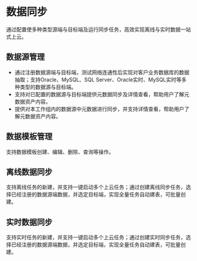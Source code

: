 # 数据同步

通过配置使多种类型源端与目标端及运行同步任务，高效实现离线与实时数据一站式上云。

## 数据源管理

-   通过注册数据源端与目标端，测试网络连通性后实现对客户业务数据库的数据抽取；支持Oracle、MySQL、SQL Server、Oracle实时、MySQL实时等多种类型的数据源与目标端。
-   支持对已配置的数据源与目标端提供元数据同步及详情查看，帮助用户了解元数据资产内容。
-   提供对本工作组内的数据源中元数据进行同步，并支持详情查看，帮助用户了解元数据资产内容。

## 数据模板管理

支持数据模板创建、编辑、删除、查询等操作。

## 离线数据同步

支持离线任务的新建，并支持一键启动多个上云任务；通过创建离线同步任务，选择已经注册的数据源端数据，并选定目标端，实现全量任务自动建表，可批量创建。

## 实时数据同步

支持实时任务的新建，并支持一键启动多个上云任务；通过创建实时同步任务，选择已经注册的数据源端数据，并选定目标端，实现全量任务自动建表，可批量创建。

